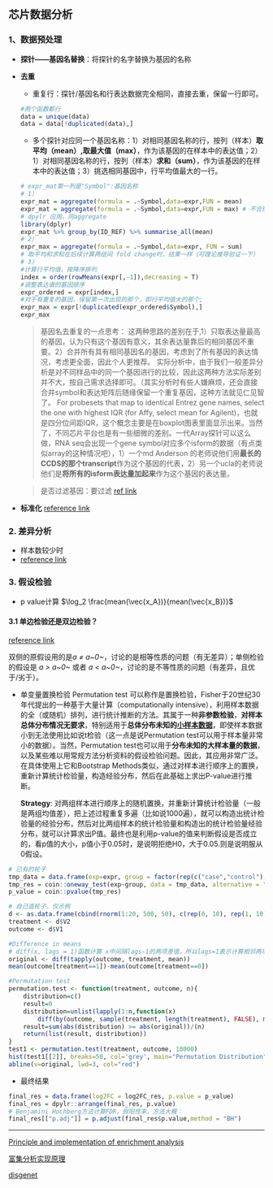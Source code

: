 ## 芯片数据分析
### 1、数据预处理
- **探针——基因名替换**：将探针的名字替换为基因的名称
- **去重**
  - 重复行：探针/基因名和行表达数据完全相同，直接去重，保留一行即可。
  ```R
  #两个函数都行
  data = unique(data)
  data = data[!duplicated(data),]
  ```
  - 多个探针对应同一个基因名称：1）对相同基因名称的行，按列（样本）**取平均（mean）,取最大值（max）**，作为该基因的在样本中的表达值；2）1）对相同基因名称的行，按列（样本）**求和（sum）**，作为该基因的在样本中的表达值；3）挑选相同基因中，行平均值最大的一行。
  ```R
  # expr_mat第一列是"Symbol":基因名称
  # 1）
  expr_mat = aggregate(formula = .~Symbol,data=expr,FUN = mean)
  expr_mat = aggregate(formula = .~Symbol,data=expr,FUN = max) # 不合理，一般不用
  # dpylr 应用，同aggregate
  library(dplyr)
  expr_mat %>% group_by(ID_REF) %>% summarise_all(mean)
  # 2）
  expr_max = aggregate(formula = .~Symbol,data=expr, FUN = sum)
  # 取平均和求和在后续计算两组间 fold change时，结果一样（可理论推导验证一下）
  # 3）
  #计算行平均值，按降序排列
  index = order(rowMeans(expr[,-1]),decreasing = T)
  #调整表达谱的基因顺序
  expr_ordered = expr[index,]
  #对于有重复的基因，保留第一次出现的那个，即行平均值大的那个;
  expr_max = expr[!duplicated(expr_ordered$Symbol),]
  expr_max
  ```
    > 基因名去重复的一点思考：
    > 这两种思路的差别在于,1）只取表达量最高的基因，认为只有这个基因有意义，其余表达量靠后的相同基因不重要。2）合并所有具有相同基因名的基因，考虑到了所有基因的表达情况，考虑更全面，因此个人更推荐。 实际分析中，由于我们一般差异分析是对不同样品中的同一个基因进行的比较，因此这两种方法实际差别并不大，按自己需求选择即可。（其实分析时有些人嫌麻烦，还会直接合并symbol和表达矩阵后随缘保留一个重复基因，这种方法就见仁见智了。
    > For probesets that map to identical Entrez gene names, select the one with highest IQR (for Affy, select mean for Agilent)，也就是四分位间距IQR，这个概念主要是在boxplot图表里面显示出来。当然了，不同芯片平台也是有一些细微的差别。一代Array探针可以这么做，RNA seq会出现一个gene symbol对应多个isform的数据（有点类似array的这种情况吧），1）一个md Anderson 的老师说他们用**最长的CCDS的那个transcript**作为这个基因的代表，2）另一个ucla的老师说他们是**将所有的isform表达量加起来**作为这个基因的表达量。

    >是否过滤基因：要过滤
    [ref link](https://www.jieandze1314.com/post/cnposts/249/)
- **标准化**
  [reference link](https://blog.csdn.net/tommyhechina/article/details/80356110)

### 2. 差异分析
- 样本数较少时
- [reference link](https://www.jianshu.com/p/a5196698ba98)
### 3. 假设检验
- p value计算 
$\log_2 \frac{mean(\vec{x_A})}{mean(\vec{x_B})}$

#### 3.1 单边检验还是双边检验？
[reference link](https://towardsdatascience.com/permutation-test-in-r-77d551a9f891)

双侧的原假设用的是*a ≠ a~0~*，讨论的是相等性质的问题（有无差异）；单侧检验的假设是 *a > a~0~* 或者 *a < a~0~*，讨论的是不等性质的问题（有差异，且优于/劣于）。

- 单变量置换检验
  Permutation test 可以称作是置换检验，Fisher于20世纪30年代提出的一种基于大量计算（computationally intensive），利用样本数据的全（或随机）排列，进行统计推断的方法。其属于一种**非参数检验**，**对样本总体分布情况无要求**，特别适用于**总体分布未知的<u>小样本数据</u>**，即使样本数据小到无法使用比如说t检验（这一点是说Permutation test可以用于样本量非常小的数据）。当然，Permutation test也可以用于**分布未知的大样本量的数据**，以及某些难以用常规方法分析资料的假设检验问题。因此，其应用非常广泛。在具体使用上它和Bootstrap Methods类似，通过对样本进行顺序上的置换，重新计算统计检验量，构造经验分布，然后在此基础上求出P-value进行推断。

  **Strategy**: 对两组样本进行顺序上的随机置换，并重新计算统计检验量（一般是两组均值差），把上述过程重复多遍（比如说1000遍），就可以构造出统计检验量的经验分布，然后对比两组样本的统计检验量和构造出的统计检验量经验分布，就可以计算求出P值。最终也是利用p-value的值来判断假设是否成立的，看p值的大小，p值小于0.05时，是说明拒绝H0，大于0.05.则是说明服从0假设。
```R
# 已有的轮子
tmp_data = data.frame(exp=expr, group = factor(rep(c("case","control"),c(25,20)),levels=c("case","control")))
tmp_res = coin::oneway_test(exp~group, data = tmp_data, alternative = "two.sided")
p_value = coin::pvalue(tmp_res)
```
```R
# 自己造轮子，仅示例
d <- as.data.frame(cbind(rnorm(1:20, 500, 50), c(rep(0, 10), rep(1, 10))))
treatment <- d$V2
outcome <- d$V1

#Difference in means
# diff(x, lags = 1)函数计算 x中间隔lags-1的两项差值，所以lags=1表示计算相邻两项差值（后项-前项）
original <- diff(tapply(outcome, treatment, mean))
mean(outcome[treatment==1])-mean(outcome[treatment==0])

#Permutation test
permutation.test <- function(treatment, outcome, n){
    distribution=c()
    result=0
    distribution=unlist(lapply(1:n,function(x) 
        diff(by(outcome, sample(treatment, length(treatment), FALSE), mean))    ))
    result=sum(abs(distribution) >= abs(original))/(n)
    return(list(result, distribution))
}
test1 <- permutation.test(treatment, outcome, 10000)
hist(test1[[2]], breaks=50, col='grey', main="Permutation Distribution", las=1, xlab='')
abline(v=original, lwd=3, col="red")
```
- 最终结果
```R
final_res = data.frame(log2FC = log2FC_res, p.value = p_value)
final_res = dpylr::arrange(final_res, p.value)
# Benjamini Hochberg方法计算FDR，假阳性率，方法大概：
final_res[["p.adj"]] = p.adjust(final_res$p.value,method = "BH")
```
 - - - 
[Principle and implementation of enrichment analysis](https://www.fatalerrors.org/a/principle-and-implementation-of-enrichment-analysis.html)

[富集分析实现原理](https://zhuanlan.zhihu.com/p/426988267)

[disgenet](https://www.disgenet.org/home/)